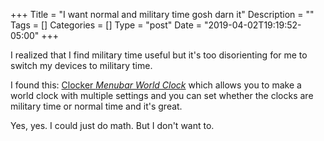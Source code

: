 +++
Title = "I want normal and military time gosh darn it"
Description = ""
Tags = []
Categories = []
Type = "post"
Date = "2019-04-02T19:19:52-05:00"
+++

I realized that I find military time useful but it's too disorienting for me to switch my devices to military time.

I found this: [Clocker *Menubar World Clock*](https://itunes.apple.com/us/app/clocker-menubar-world-clock/id1056643111?mt=12) which allows you to make a world clock with multiple settings and you can set whether the clocks are military time or normal time and it's great.

Yes, yes. I could just do math. But I don't want to.